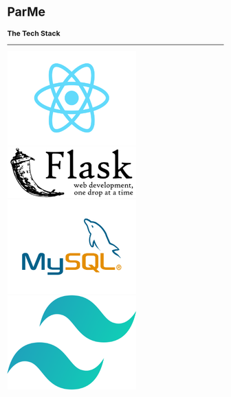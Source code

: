 # ParMe

### The Tech Stack

<hr>
<img src="./readme_statics/react_logo.png" width="300" height="220" />

<img src="./readme_statics/flask_logo.png" width="300" height="120" />

<img src="./readme_statics/mysql_logo.png" width="300" height="220" />

<img src="./readme_statics/tailwind_logo.svg" width="300" height="220" />
<br>
